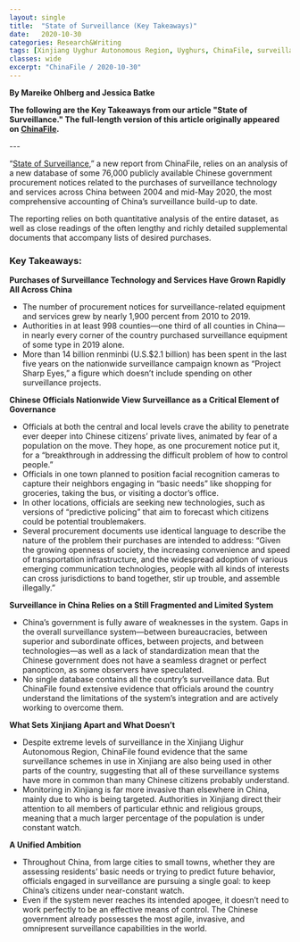 ```yaml
---
layout: single
title:  "State of Surveillance (Key Takeaways)"
date:   2020-10-30
categories: Research&Writing
tags: [Xinjiang Uyghur Autonomous Region, Uyghurs, ChinaFile, surveillance]
classes: wide
excerpt: "ChinaFile / 2020-10-30"
---
```

**By Mareike Ohlberg and Jessica Batke**


**The following are the Key Takeaways from our article "State of Surveillance." The full-length version of this article originally appeared on [ChinaFile](https://www.chinafile.com/state-surveillance-china).**



--- <br>

<p class="dropcap">“<a href="https://www.chinafile.com/node/52611" target="blank">State of Surveillance</a>,” a new report from ChinaFile, relies on an analysis of a new database of some 76,000 publicly available Chinese government procurement notices related to the purchases of surveillance technology and services across China between 2004 and mid-May 2020, the most comprehensive accounting of China’s surveillance build-up to date.</p><p>The reporting relies on both quantitative analysis of the entire dataset, as well as close readings of the often lengthy and richly detailed supplemental documents that accompany lists of desired purchases.</p><h3>Key Takeaways:</h3><p><strong>Purchases of Surveillance Technology and Services Have Grown Rapidly All Across China</strong></p><ul><li>The number of procurement notices for surveillance-related equipment and services grew by nearly 1,900 percent from 2010 to 2019.</li><li>Authorities in at least 998 counties—one third of all counties in China—in nearly every corner of the country purchased surveillance equipment of some type in 2019 alone.</li><li>More than 14 billion renminbi (U.S.$2.1 billion) has been spent in the last five years on the nationwide surveillance campaign known as “Project Sharp Eyes,” a figure which doesn’t include spending on other surveillance projects.</li></ul><p><strong>Chinese Officials Nationwide View Surveillance as a Critical Element of Governance</strong></p><ul><li>Officials at both the central and local levels crave the ability to penetrate ever deeper into Chinese citizens’ private lives, animated by fear of a population on the move. They hope, as one procurement notice put it, for a “breakthrough in addressing the difficult problem of how to control people.”</li><li>Officials in one town planned to position facial recognition cameras to capture their neighbors engaging in “basic needs” like shopping for groceries, taking the bus, or visiting a doctor’s office.</li><li>In other locations, officials are seeking new technologies, such as versions of “predictive policing” that aim to forecast which citizens could be potential troublemakers.</li><li>Several procurement documents use identical language to describe the nature of the problem their purchases are intended to address: “Given the growing openness of society, the increasing convenience and speed of transportation infrastructure, and the widespread adoption of various emerging communication technologies, people with all kinds of interests can cross jurisdictions to band together, stir up trouble, and assemble illegally.”</li></ul><p><strong>Surveillance in China Relies on a Still Fragmented and Limited System</strong></p><ul><li>China’s government is fully aware of weaknesses in the system. Gaps in the overall surveillance system—between bureaucracies, between superior and subordinate offices, between projects, and between technologies—as well as a lack of standardization mean that the Chinese government does not have a seamless dragnet or perfect panopticon, as some observers have speculated.</li><li>No single database contains all the country’s surveillance data. But ChinaFile found extensive evidence that officials around the country understand the limitations of the system’s integration and are actively working to overcome them.</li></ul><p><strong>What Sets Xinjiang Apart and What Doesn’t</strong></p><ul><li>Despite extreme levels of surveillance in the Xinjiang Uighur Autonomous Region, ChinaFile found evidence that the same surveillance schemes in use in Xinjiang are also being used in other parts of the country, suggesting that all of these surveillance systems have more in common than many Chinese citizens probably understand.</li><li>Monitoring in Xinjiang is far more invasive than elsewhere in China, mainly due to who is being targeted. Authorities in Xinjiang direct their attention to all members of particular ethnic and religious groups, meaning that a much larger percentage of the population is under constant watch.</li></ul><p><strong>A Unified Ambition</strong></p><ul><li>Throughout China, from large cities to small towns, whether they are assessing residents’ basic needs or trying to predict future behavior, officials engaged in surveillance are pursuing a single goal: to keep China’s citizens under near-constant watch.</li><li>Even if the system never reaches its intended apogee, it doesn’t need to work perfectly to be an effective means of control. The Chinese government already possesses the most agile, invasive, and omnipresent surveillance capabilities in the world.</li></ul>
